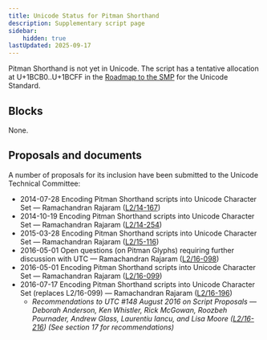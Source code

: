 ```yaml
---
title: Unicode Status for Pitman Shorthand
description: Supplementary script page
sidebar:
    hidden: true
lastUpdated: 2025-09-17
---
```


Pitman Shorthand is not yet in Unicode. The script has a tentative allocation at U+1BCB0..U+1BCFF in the [Roadmap to the SMP](http://www.unicode.org/roadmaps/smp/) for the Unicode Standard.

## Blocks

None.

## Proposals and documents

A number of proposals for its inclusion have been submitted to the Unicode Technical Committee:
- 2014-07-28 Encoding Pitman Shorthand scripts into Unicode Character Set — Ramachandran Rajaram ([L2/14-167](http://www.unicode.org/cgi-bin/GetMatchingDocs.pl?L2/14-167))
- 2014-10-19 Encoding Pitman Shorthand scripts into Unicode Character Set — Ramachandran Rajaram ([L2/14-254](http://www.unicode.org/cgi-bin/GetMatchingDocs.pl?L2/14-254))
- 2015-03-28 Encoding Pitman Shorthand scripts into Unicode Character Set — Ramachandran Rajaram ([L2/15-116](http://www.unicode.org/cgi-bin/GetMatchingDocs.pl?L2/15-116))
- 2016-05-01 Open questions (on Pitman Glyphs) requiring further discussion with UTC — Ramachandran Rajaram ([L2/16-098](http://www.unicode.org/cgi-bin/GetMatchingDocs.pl?L2/16-098))
- 2016-05-01 Encoding Pitman Shorthand scripts into Unicode Character Set — Ramachandran Rajaram ([L2/16-099](http://www.unicode.org/cgi-bin/GetMatchingDocs.pl?L2/16-099))
- 2016-07-17 Encoding Pitman Shorthand scripts into Unicode Character Set (replaces L2/16-099) — Ramachandran Rajaram ([L2/16-196](http://www.unicode.org/cgi-bin/GetMatchingDocs.pl?L2/16-196))
  - _Recommendations to UTC #148 August 2016 on Script Proposals — Deborah Anderson, Ken Whistler, Rick McGowan, Roozbeh Pournader, Andrew Glass, Laurentiu Iancu, and Lisa Moore ([L2/16-216](http://www.unicode.org/cgi-bin/GetMatchingDocs.pl?L2/16-216)) (See section 17 for recommendations)_
